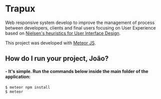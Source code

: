 # Trapux
Web responsive system develop to improve the management of process between developers, clients and final users focusing on User Experience based on [Nielsen's heuristics for User Interface Design](https://www.nngroup.com/articles/ten-usability-heuristics/). 

This project was developed with [Meteor JS](https://www.meteor.com/developers).

## How do I run your project, João? 
#### - It's simple. Run the commands below inside the main folder of the application:
```sh
$ meteor npm install
$ meteor
```

